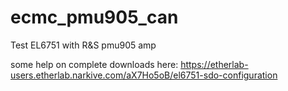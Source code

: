 # ecmc_pmu905_can
Test EL6751 with R&amp;S pmu905 amp


some help on complete downloads here:
https://etherlab-users.etherlab.narkive.com/aX7Ho5oB/el6751-sdo-configuration

